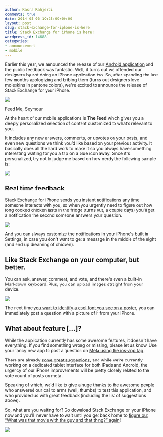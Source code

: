 ```yaml
---
author: Kasra Rahjerdi
comments: true
date: 2014-05-08 19:25:09+00:00
layout: post
slug: stack-exchange-for-iphone-is-here
title: Stack Exchange for iPhone is here!
wordpress_id: 14688
categories:
- announcement
- mobile
---
```


Earlier this year, we announced the release of our [Android application](http://blog.stackoverflow.com/2014/01/stack-exchange-for-android-is-here/) and the public feedback was fantastic. Well, it turns out we offended our designers by not doing an iPhone application too. So, after spending the last few months apologizing and bribing them (turns out designers love moleskins in pantone colors), we're excited to announce the release of Stack Exchange for your iPhone.

[![](http://i.stack.imgur.com/gbyay.png)](https://itunes.apple.com/us/app/stack-exchange/id871299723)


Feed Me, Seymour




At the heart of our mobile applications is **The Feed** which gives you a deeply personalized selection of content customized to what’s relevant to you.




It includes any new answers, comments, or upvotes on your posts, and even new questions we think you’d like based on your previous activity. It basically does all the hard work to make it so you always have something interesting waiting for you a tap on a blue icon away. Since it's personalized, try not to judge me based on how nerdy the following sample is:




![](http://i.stack.imgur.com/3evjS.png)





## Real time feedback




Stack Exchange for iPhone sends you instant notifications any time someone interacts with you, so when you urgently need to figure out how long cooked chicken lasts in the fridge (turns out, a couple days) you’ll get a notification the second someone answers your question.


![](http://i.stack.imgur.com/47NTm.png)

And you can always customize the notifications in your iPhone's built in Settings, in case you don't want to get a message in the middle of the night (and end up dreaming of chicken).


## Like Stack Exchange on your computer, but better.




You can ask, answer, comment, and vote, and there's even a built-in Markdown keyboard. Plus, you can upload images straight from your device.




![](http://i.stack.imgur.com/ZuFS8.png)


The next time [you want to identify a cool font you see on a poster](http://blog.stackoverflow.com/2014/04/podcast-57-we-just-saw-this-on-florp/), you can immediately post a question with a picture of it from your iPhone.


## What about feature [...]?


While the application currently has some awesome features, it doesn't have everything. If you find something wrong or missing, please let us know. Use your fancy new app to post a question on [Meta using the ios-app tag](http://meta.stackexchange.com/tags/ios-app).


There are already [some great suggestions](http://meta.stackexchange.com/questions/tagged/ios-app+feature-request+-status-completed?sort=votes), and while we’re currently working on a dedicated tablet interface for both iPads and Android, the urgency of our iPhone improvements will be pretty closely related to the vote count of posts on meta.




Speaking of which, we'd like to give a huge thanks to the awesome people who answered our call to arms (well, thumbs) to test this application, and who provided us with great feedback (including the list of suggestions above).




So, what are you waiting for? Go download Stack Exchange on your iPhone now and you’ll  never have to wait until you get back home to [figure out “What was that movie with the guy and that thing?” again](http://movies.stackexchange.com/questions/tagged/identify-this-movie)!




[![](http://i.stack.imgur.com/gbyay.png)](https://itunes.apple.com/us/app/stack-exchange/id871299723)
